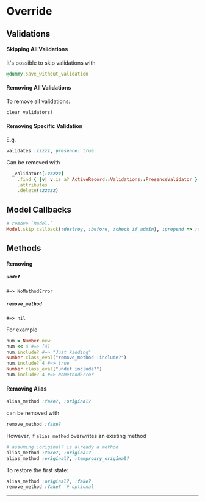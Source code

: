 # Override

## Validations


#### Skipping All Validations
It's possible to skip validations with
```ruby
@dummy.save_without_validation
```

#### Removing All Validations 
To remove all validations:
```ruby
clear_validators!
```

#### Removing Specific Validation
E.g.
```ruby
validates :zzzzz, presence: true
```
Can be removed with
```ruby
  _validators[:zzzzz]
    .find { |v| v.is_a? ActiveRecord::Validations::PresenceValidator }
    .attributes
    .delete(:zzzzz)
```

## Model Callbacks
```ruby
# remove `Model.`
Model.skip_callback(:destroy, :before, :check_if_admin), :prepend => :true
```

## Methods
#### Removing
##### `undef`
`#=> NoMethodError`
##### `remove_method`
`#=> nil`

For example
```ruby
num = Number.new
num << 4 #=> [4]
num.include? #=> "Just kidding"
Number.class_eval("remove_method :include?")
num.include? 4 #=> true
Number.class_eval("undef include?")
num.include? 4 #=> NoMethodError
```

#### Removing Alias


```ruby
alias_method :fake?, :original?
```
can be removed with
```ruby
remove_method :fake?
```
However, if `alias_method` overwrites an existing method
```ruby
# assuming :original? is already a method 
alias_method :fake?, :original?
alias_method :original?, :temproary_original?
```
To restore the first state:
```ruby
alias_method :original?, :fake?
remove_method :fake?  # optional
```





---

```ruby

```
```ruby

```
```ruby

```

